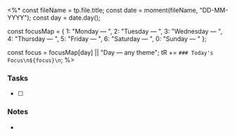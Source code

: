 <%*
const fileName = tp.file.title;
const date = moment(fileName, "DD-MM-YYYY"); 
const day = date.day();

const focusMap = {
  1: "Monday — ",
  2: "Tuesday — ",
  3: "Wednesday — ",
  4: "Thursday — ",
  5: "Friday — ",
  6: "Saturday — ",
  0: "Sunday — "
};

const focus = focusMap[day] || "Day — any theme";
tR += `### Today's Focus\n${focus}\n`;
%>
### Tasks
- [ ] 
### Notes
- 
